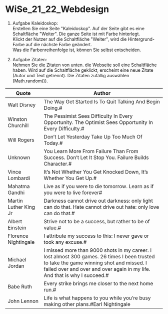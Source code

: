 # WiSe_21_22_Webdesign
1. Aufgabe Kaleidoskop:  
Erstellen Sie eine Seite "Kaleidoskop". Auf der Seite gibt es eine Schaltfläche "Weiter". Die ganze Seite ist mit Farbe hinterlegt.  
Klickt der Nutzer auf die Schaltfläche "Weiter", wird die Hintergrund-Farbe auf die nächste Farbe geändert.  
Was die Farbenreihenfolge ist, können Sie selbst entscheiden.

2. Aufgabe Zitaten:  
Nehmen Sie die Zitaten von unten. die Webseite soll eine Schaltfläche haben. Wird auf die Schaltfläche geklickt, erscheint eine neue Zitate (Autor und Text getrennt). Die Zitaten zufällig auswählen (Math.random()).

|Quote|Author|
|-|-|
|Walt Disney | The Way Get Started Is To Quit Talking And Begin Doing.#|
|Winston Churchill | The Pessimist Sees Difficulty In Every Opportunity. The Optimist Sees Opportunity In Every Difficulty.#|
|Will Rogers | Don’t Let Yesterday Take Up Too Much Of Today.#|
|Unknown | You Learn More From Failure Than From Success. Don’t Let It Stop You. Failure Builds Character.#|
|Vince Lombardi | It’s Not Whether You Get Knocked Down, It’s Whether You Get Up.#|
|Mahatma Gandhi | Live as if you were to die tomorrow. Learn as if you were to live forever#|
|Martin Luther King Jr | Darkness cannot drive out darkness: only light can do that. Hate cannot drive out hate: only love can do that.#|
|Albert Einstein | Strive not to be a success, but rather to be of value.#|
|Florence Nightingale | I attribute my success to this: I never gave or took any excuse.#|
|Michael Jordan | I missed more than 9000 shots in my career. I lost almost 300 games. 26 times I been trusted to take the game winning shot and missed. I failed over and over and over again in my life. And that is why I succeed.#|
|Babe Ruth | Every strike brings me closer to the next home run.#|
|John Lennon | Life is what happens to you while you’re busy making other plans.#Earl Nightingale | We become what we think about.#|
